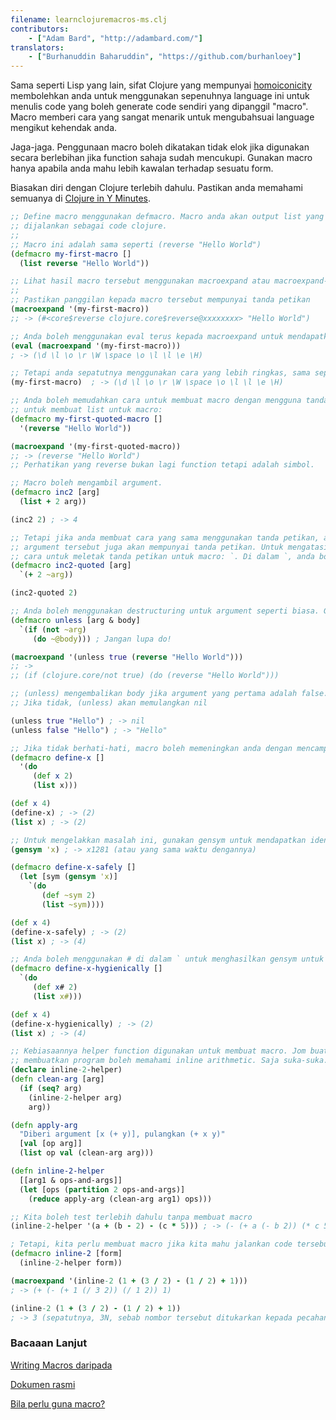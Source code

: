 ```yaml
---
filename: learnclojuremacros-ms.clj
contributors:
    - ["Adam Bard", "http://adambard.com/"]
translators:
    - ["Burhanuddin Baharuddin", "https://github.com/burhanloey"]
---
```


Sama seperti Lisp yang lain, sifat Clojure yang mempunyai [homoiconicity](https://en.wikipedia.org/wiki/Homoiconic)
membolehkan anda untuk menggunakan sepenuhnya language ini untuk menulis code yang boleh generate code sendiri yang
dipanggil "macro". Macro memberi cara yang sangat menarik untuk mengubahsuai language mengikut kehendak anda.

Jaga-jaga. Penggunaan macro boleh dikatakan tidak elok jika digunakan secara berlebihan jika function sahaja sudah mencukupi.
Gunakan macro hanya apabila anda mahu lebih kawalan terhadap sesuatu form.

Biasakan diri dengan Clojure terlebih dahulu. Pastikan anda memahami semuanya di 
[Clojure in Y Minutes](/docs/ms-my/clojure-my/).

```clojure
;; Define macro menggunakan defmacro. Macro anda akan output list yang boleh
;; dijalankan sebagai code clojure.
;;
;; Macro ini adalah sama seperti (reverse "Hello World")
(defmacro my-first-macro []
  (list reverse "Hello World"))

;; Lihat hasil macro tersebut menggunakan macroexpand atau macroexpand-1.
;;
;; Pastikan panggilan kepada macro tersebut mempunyai tanda petikan
(macroexpand '(my-first-macro))
;; -> (#<core$reverse clojure.core$reverse@xxxxxxxx> "Hello World")

;; Anda boleh menggunakan eval terus kepada macroexpand untuk mendapatkan hasil:
(eval (macroexpand '(my-first-macro)))
; -> (\d \l \o \r \W \space \o \l \l \e \H)

;; Tetapi anda sepatutnya menggunakan cara yang lebih ringkas, sama seperti panggilan kepada function:
(my-first-macro)  ; -> (\d \l \o \r \W \space \o \l \l \e \H)

;; Anda boleh memudahkan cara untuk membuat macro dengan mengguna tanda petikan
;; untuk membuat list untuk macro:
(defmacro my-first-quoted-macro []
  '(reverse "Hello World"))

(macroexpand '(my-first-quoted-macro))
;; -> (reverse "Hello World")
;; Perhatikan yang reverse bukan lagi function tetapi adalah simbol.

;; Macro boleh mengambil argument.
(defmacro inc2 [arg]
  (list + 2 arg))

(inc2 2) ; -> 4

;; Tetapi jika anda membuat cara yang sama menggunakan tanda petikan, anda akan mendapat error sebab
;; argument tersebut juga akan mempunyai tanda petikan. Untuk mengatasi masalah ini, Clojure memberi
;; cara untuk meletak tanda petikan untuk macro: `. Di dalam `, anda boleh menggunakan ~ untuk mendapatkan scope luaran
(defmacro inc2-quoted [arg]
  `(+ 2 ~arg))

(inc2-quoted 2)

;; Anda boleh menggunakan destructuring untuk argument seperti biasa. Gunakan ~@ untuk mengembangkan variable
(defmacro unless [arg & body]
  `(if (not ~arg)
     (do ~@body))) ; Jangan lupa do!

(macroexpand '(unless true (reverse "Hello World")))
;; ->
;; (if (clojure.core/not true) (do (reverse "Hello World")))

;; (unless) mengembalikan body jika argument yang pertama adalah false.
;; Jika tidak, (unless) akan memulangkan nil

(unless true "Hello") ; -> nil
(unless false "Hello") ; -> "Hello"

;; Jika tidak berhati-hati, macro boleh memeningkan anda dengan mencampuradukkan nama variable
(defmacro define-x []
  '(do
     (def x 2)
     (list x)))

(def x 4)
(define-x) ; -> (2)
(list x) ; -> (2)

;; Untuk mengelakkan masalah ini, gunakan gensym untuk mendapatkan identifier yang berbeza
(gensym 'x) ; -> x1281 (atau yang sama waktu dengannya)

(defmacro define-x-safely []
  (let [sym (gensym 'x)]
    `(do
       (def ~sym 2)
       (list ~sym))))

(def x 4)
(define-x-safely) ; -> (2)
(list x) ; -> (4)

;; Anda boleh menggunakan # di dalam ` untuk menghasilkan gensym untuk setiap simbol secara automatik
(defmacro define-x-hygienically []
  `(do
     (def x# 2)
     (list x#)))

(def x 4)
(define-x-hygienically) ; -> (2)
(list x) ; -> (4)

;; Kebiasaannya helper function digunakan untuk membuat macro. Jom buat beberapa function untuk
;; membuatkan program boleh memahami inline arithmetic. Saja suka-suka.
(declare inline-2-helper)
(defn clean-arg [arg]
  (if (seq? arg)
    (inline-2-helper arg)
    arg))

(defn apply-arg
  "Diberi argument [x (+ y)], pulangkan (+ x y)"
  [val [op arg]]
  (list op val (clean-arg arg)))

(defn inline-2-helper
  [[arg1 & ops-and-args]]
  (let [ops (partition 2 ops-and-args)]
    (reduce apply-arg (clean-arg arg1) ops)))

;; Kita boleh test terlebih dahulu tanpa membuat macro
(inline-2-helper '(a + (b - 2) - (c * 5))) ; -> (- (+ a (- b 2)) (* c 5))

; Tetapi, kita perlu membuat macro jika kita mahu jalankan code tersebut
(defmacro inline-2 [form]
  (inline-2-helper form))

(macroexpand '(inline-2 (1 + (3 / 2) - (1 / 2) + 1)))
; -> (+ (- (+ 1 (/ 3 2)) (/ 1 2)) 1)

(inline-2 (1 + (3 / 2) - (1 / 2) + 1))
; -> 3 (sepatutnya, 3N, sebab nombor tersebut ditukarkan kepada pecahan rasional menggunakan /)
```

### Bacaaan Lanjut

[Writing Macros daripada](http://www.braveclojure.com/writing-macros/)

[Dokumen rasmi](http://clojure.org/macros)

[Bila perlu guna macro?](https://lispcast.com/when-to-use-a-macro/)
